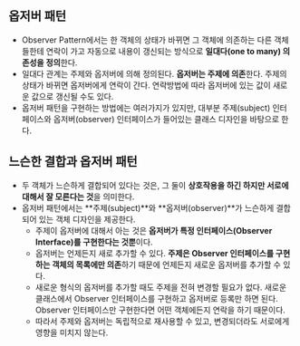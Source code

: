 ## 옵저버 패턴
- Observer Pattern에서는 한 객체의 상태가 바뀌면 그 객체에 의존하는 다른 객체들한테 연락이 가고 자동으로 내용이 갱신되는 방식으로 **일대다(one to many) 의존성을 정의**한다.
- 일대다 관계는 주제와 옵저버에 의해 정의된다. **옵저버는 주제에 의존**한다. 주제의 상태가 바뀌면 옵저버에게 연락이 간다. 연락방법에 따라 옵저버에 있는 값이 새로운 값으로 갱신될 수도 있다.
- 옵저버 패턴을 구현하는 방법에는 여러가지가 있지만, 대부분 주제(subject) 인터페이스와 옵저버(observer) 인터페이스가 들어있는 클래스 디자인을 바탕으로 한다.

## 느슨한 결합과 옵저버 패턴
- 두 객체가 느슨하게 결합되어 있다는 것은, 그 둘이 **상호작용을 하긴 하지만 서로에 대해서 잘 모른다는 것**을 의미한다.
- 옵저버 패턴에서는 **주제(subject)**와 **옵저버(observer)**가 느슨하게 결합되어 있는 객체 디자인을 제공한다.
	- 주제이 옵저버에 대해서 아는 것은 **옵저버가 특정 인터페이스(Observer Interface)를 구현한다는 것뿐**이다.
    - 옵저버는 언제든지 새로 추가할 수 있다. **주제은 Observer 인터페이스를 구현하는 객체의 목록에만 의존**하기 때문에 언제든지 새로운 옵저버를 추가할 수 있다.
    - 새로운 형식의 옵저버를 추가할 때도 주제을 전혀 변경할 필요가 없다. 새로운 클래스에서 Observer 인터페이스를 구현하고 옵저버로 등록만 하면 된다. Observer 인터페이스만 구현한다면 어떤 객체에든지 연락을 하기 때문이다.
    - 따라서 주제와 옵저버는 독립적으로 재사용할 수 있고, 변경되더라도 서로에게 영향을 미치지 않는다.